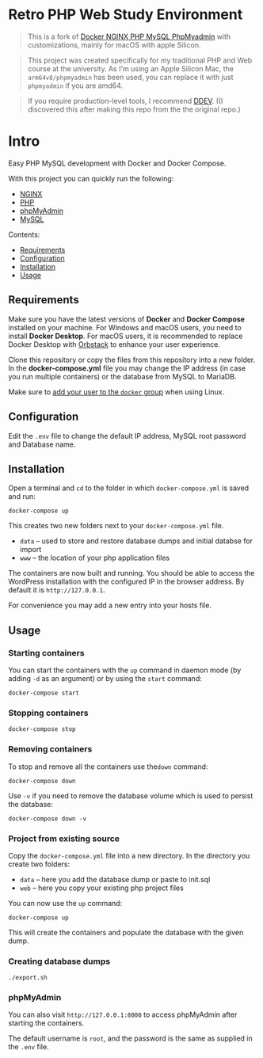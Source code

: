 # Retro PHP Web Study Environment

> This is a fork of [Docker NGINX PHP MySQL PhpMyadmin](https://github.com/rzrokon/Docker-NGINX-PHP-MySQL-PhpMyadmin) with customizations, mainly for macOS with apple Silicon. 

> This project was created specifically for my traditional PHP and Web course at the university. As I'm using an Apple Silicon Mac, the `arm64v8/phpmyadmin` has been used, you can replace it with just `phpmyadmin` if you are amd64. 

> If you require production-level tools, I recommend [DDEV](https://ddev.com/). ((I discovered this after making this repo from the the original  repo.)


# Intro

Easy PHP MySQL development with Docker and Docker Compose.

With this project you can quickly run the following:

- [NGINX](https://hub.docker.com/_/nginx)
- [PHP](https://hub.docker.com/_/php)
- [phpMyAdmin](https://hub.docker.com/r/phpmyadmin/phpmyadmin/)
- [MySQL](https://hub.docker.com/_/mysql/)

Contents:

- [Requirements](#requirements)
- [Configuration](#configuration)
- [Installation](#installation)
- [Usage](#usage)

## Requirements

Make sure you have the latest versions of **Docker** and **Docker Compose** installed on your machine. For Windows and macOS users, you need to install **Docker Desktop**. For macOS users, it is recommended to replace Docker Desktop with [Orbstack](https://orbstack.dev/) to enhance your user experience.


Clone this repository or copy the files from this repository into a new folder. In the **docker-compose.yml** file you may change the IP address (in case you run multiple containers) or the database from MySQL to MariaDB.

Make sure to [add your user to the `docker` group](https://docs.docker.com/install/linux/linux-postinstall/#manage-docker-as-a-non-root-user) when using Linux.

## Configuration

Edit the `.env` file to change the default IP address, MySQL root password and Database name.

## Installation

Open a terminal and `cd` to the folder in which `docker-compose.yml` is saved and run:

```
docker-compose up
```

This creates two new folders next to your `docker-compose.yml` file.

* `data` – used to store and restore database dumps and initial databse for import
* `www` – the location of your php application files

The containers are now built and running. You should be able to access the WordPress installation with the configured IP in the browser address. By default it is `http://127.0.0.1`.

For convenience you may add a new entry into your hosts file.

## Usage

### Starting containers

You can start the containers with the `up` command in daemon mode (by adding `-d` as an argument) or by using the `start` command:

```
docker-compose start
```

### Stopping containers

```
docker-compose stop
```

### Removing containers

To stop and remove all the containers use the`down` command:

```
docker-compose down
```

Use `-v` if you need to remove the database volume which is used to persist the database:

```
docker-compose down -v
```

### Project from existing source

Copy the `docker-compose.yml` file into a new directory. In the directory you create two folders:

* `data` – here you add the database dump or paste to init.sql
* `web` – here you copy your existing php project files

You can now use the `up` command:

```
docker-compose up
```

This will create the containers and populate the database with the given dump.


### Creating database dumps

```
./export.sh
```


### phpMyAdmin

You can also visit `http://127.0.0.1:8000` to access phpMyAdmin after starting the containers.

The default username is `root`, and the password is the same as supplied in the `.env` file.
